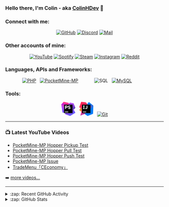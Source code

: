 ### Hello there, I'm Colin - aka [ColinHDev](https://github.com/ColinHDev) 👋

### Connect with me:

<p align="center">
	<a href="https://github.com/ColinHDev"><img src="https://img.icons8.com/bubbles/60/000000/github.png" alt="GitHub"/></a>
	<a href="https://discord.com/invite/cAYKEtaqnp"><img src="https://img.icons8.com/bubbles/60/000000/discord.png" alt="Discord"/></a>
	<a href="mailto:colinh.2911@gmail.com"><img src="https://img.icons8.com/bubbles/60/000000/gmail-new.png" alt="Mail"/></a>
</p>

### Other accounts of mine:

<p align="center">
	<a href="https://youtube.com/ColinHDev"><img src="https://img.icons8.com/bubbles/60/000000/youtube.png" alt="YouTube"/></a>
	<a href="https://open.spotify.com/user/31hlddslorcsvco4j3wipgvt67pm?si=9c143b633e75472b"><img src="https://img.icons8.com/bubbles/60/000000/spotify.png" alt="Spotify"/></a>
	<a href="https://steamcommunity.com/id/ColinHDev/"><img src="https://img.icons8.com/bubbles/60/000000/steam.png" alt="Steam"/></a>
	<a href="https://www.instagram.com/colinhdev/"><img src="https://img.icons8.com/bubbles/60/000000/instagram-new--v2.png" alt="Instagram"/></a>
	<a href="https://www.reddit.com/user/ColinHDev/"><img src="https://img.icons8.com/bubbles/60/000000/reddit.png" alt="Reddit"/></a>
</p>

### Languages, APIs and Frameworks:

<p align="center">
	<a href="https://php.net"><img src="https://img.icons8.com/dusk/50/000000/php-logo.png" alt="PHP"/></a> &nbsp
	<a href="https://pmmp.io"><img src="https://avatars.githubusercontent.com/u/3150836?s=200&v=4" width="42" alt="PocketMine-MP"/></a> &nbsp &nbsp &nbsp &nbsp &nbsp &nbsp
	<img src="https://img.icons8.com/external-soft-fill-juicy-fish/50/000000/external-sql-coding-and-development-soft-fill-soft-fill-juicy-fish.png" alt="SQL"/> &nbsp
	<a href="https://www.mysql.com"><img src="https://img.icons8.com/color/50/000000/mysql-logo.png" alt="MySQL"/></a> &nbsp &nbsp &nbsp &nbsp &nbsp &nbsp
</p>

### Tools:

<p align="center">
	<a href="https://www.jetbrains.com/phpstorm/"><img src="https://raw.githubusercontent.com/JetBrains/logos/96b4e064be1c0c0bee9e0636c925d10aa64732b6/web/phpstorm/phpstorm.svg" width="45" alt="PhpStorm"/></a> &nbsp
	<a href="https://www.jetbrains.com/idea/"><img src="https://raw.githubusercontent.com/JetBrains/logos/96b4e064be1c0c0bee9e0636c925d10aa64732b6/web/intellij-idea/intellij-idea.svg" width="45" alt="IntelliJ IDEA"/></a> &nbsp
	<a href="https://git-scm.com/"><img src="https://img.icons8.com/color/50/000000/git.png" alt="Git"/></a>
</p>

---

### 📺 Latest YouTube Videos
<!-- YOUTUBE:START -->
- [PocketMine-MP Hopper Pickup Test](https://www.youtube.com/watch?v=hVEPiK9KWkA)
- [PocketMine-MP Hopper Pull Test](https://www.youtube.com/watch?v=6NWvr6Kv88E)
- [PocketMine-MP Hopper Push Test](https://www.youtube.com/watch?v=4gSyuViaPaU)
- [PocketMine-MP Issue](https://www.youtube.com/watch?v=WZJLEkgbNUM)
- [TradeMenu「CEconomy」](https://www.youtube.com/watch?v=ed4_q23Zanc)
<!-- YOUTUBE:END -->
➡️ [more videos...](https://youtube.com/ColinHDev)

---

<details>
  <summary>:zap: Recent GitHub Activity</summary>

<!--START_SECTION:activity-->
1. 🗣 Commented on [#93](https://github.com/ColinHDev/CPlot/pull/93#issuecomment-1645764701) in [ColinHDev/CPlot](https://github.com/ColinHDev/CPlot)
2. 🗣 Commented on [#5906](https://github.com/pmmp/PocketMine-MP/pull/5906#issuecomment-1643491029) in [pmmp/PocketMine-MP](https://github.com/pmmp/PocketMine-MP)
3. 🗣 Commented on [#91](https://github.com/ColinHDev/CPlot/issues/91#issuecomment-1642409622) in [ColinHDev/CPlot](https://github.com/ColinHDev/CPlot)
4. 🗣 Commented on [#91](https://github.com/ColinHDev/CPlot/issues/91#issuecomment-1642401234) in [ColinHDev/CPlot](https://github.com/ColinHDev/CPlot)
5. 🗣 Commented on [#5906](https://github.com/pmmp/PocketMine-MP/pull/5906#issuecomment-1640989432) in [pmmp/PocketMine-MP](https://github.com/pmmp/PocketMine-MP)
6. 🗣 Commented on [#5906](https://github.com/pmmp/PocketMine-MP/pull/5906#issuecomment-1638603637) in [pmmp/PocketMine-MP](https://github.com/pmmp/PocketMine-MP)
7. 🗣 Commented on [#91](https://github.com/ColinHDev/CPlot/issues/91#issuecomment-1637050764) in [ColinHDev/CPlot](https://github.com/ColinHDev/CPlot)
8. 🗣 Commented on [#91](https://github.com/ColinHDev/CPlot/issues/91#issuecomment-1636897455) in [ColinHDev/CPlot](https://github.com/ColinHDev/CPlot)
9. 🔒 Reopened issue [#91](https://github.com/ColinHDev/CPlot/issues/91) in [ColinHDev/CPlot](https://github.com/ColinHDev/CPlot)
10. 🗣 Commented on [#92](https://github.com/ColinHDev/CPlot/issues/92#issuecomment-1636891403) in [ColinHDev/CPlot](https://github.com/ColinHDev/CPlot)
<!--END_SECTION:activity-->

</details>

<details>
  <summary>:zap: GitHub Stats</summary>

  <img alt="ColinHDev's GitHub Stats" src="https://github-readme-stats.vercel.app/api?username=ColinHDev&theme=dark&count_private=true&show_icons=true&hide_rank=true&include_all_commits=true" />
  <img alt="ColinHDev's GitHub Stats" src="https://github-readme-stats.vercel.app/api/top-langs/?username=ColinHDev&theme=dark&show_icons=true" />
  <img alt="ColinHDev's GitHub Stats" src="https://github-profile-trophy.vercel.app/?username=ColinHDev&theme=darkhub" />

</details>
